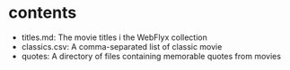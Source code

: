 # contents

* titles.md: The movie titles i the WebFlyx collection
* classics.csv: A comma-separated list of classic movie
* quotes: A directory of files containing memorable quotes from movies
